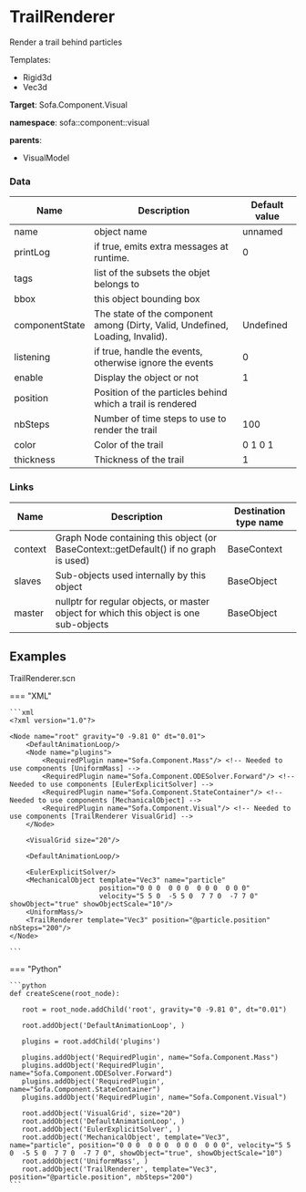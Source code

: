 <!-- generate_doc -->
# TrailRenderer

Render a trail behind particles


Templates:

- Rigid3d
- Vec3d

__Target__: Sofa.Component.Visual

__namespace__: sofa::component::visual

__parents__:

- VisualModel

### Data

<table>
    <thead>
        <tr>
            <th>Name</th>
            <th>Description</th>
            <th>Default value</th>
        </tr>
    </thead>
    <tbody>
	<tr>
		<td>name</td>
		<td>
object name
		</td>
		<td>unnamed</td>
	</tr>
	<tr>
		<td>printLog</td>
		<td>
if true, emits extra messages at runtime.
		</td>
		<td>0</td>
	</tr>
	<tr>
		<td>tags</td>
		<td>
list of the subsets the objet belongs to
		</td>
		<td></td>
	</tr>
	<tr>
		<td>bbox</td>
		<td>
this object bounding box
		</td>
		<td></td>
	</tr>
	<tr>
		<td>componentState</td>
		<td>
The state of the component among (Dirty, Valid, Undefined, Loading, Invalid).
		</td>
		<td>Undefined</td>
	</tr>
	<tr>
		<td>listening</td>
		<td>
if true, handle the events, otherwise ignore the events
		</td>
		<td>0</td>
	</tr>
	<tr>
		<td>enable</td>
		<td>
Display the object or not
		</td>
		<td>1</td>
	</tr>
	<tr>
		<td>position</td>
		<td>
Position of the particles behind which a trail is rendered
		</td>
		<td></td>
	</tr>
	<tr>
		<td>nbSteps</td>
		<td>
Number of time steps to use to render the trail
		</td>
		<td>100</td>
	</tr>
	<tr>
		<td>color</td>
		<td>
Color of the trail
		</td>
		<td>0 1 0 1</td>
	</tr>
	<tr>
		<td>thickness</td>
		<td>
Thickness of the trail
		</td>
		<td>1</td>
	</tr>

</tbody>
</table>

### Links


| Name | Description | Destination type name |
| ---- | ----------- | --------------------- |
|context|Graph Node containing this object (or BaseContext::getDefault() if no graph is used)|BaseContext|
|slaves|Sub-objects used internally by this object|BaseObject|
|master|nullptr for regular objects, or master object for which this object is one sub-objects|BaseObject|

## Examples 

TrailRenderer.scn

=== "XML"

    ```xml
    <?xml version="1.0"?>
    
    <Node name="root" gravity="0 -9.81 0" dt="0.01">
        <DefaultAnimationLoop/>
        <Node name="plugins">
            <RequiredPlugin name="Sofa.Component.Mass"/> <!-- Needed to use components [UniformMass] -->
            <RequiredPlugin name="Sofa.Component.ODESolver.Forward"/> <!-- Needed to use components [EulerExplicitSolver] -->
            <RequiredPlugin name="Sofa.Component.StateContainer"/> <!-- Needed to use components [MechanicalObject] -->
            <RequiredPlugin name="Sofa.Component.Visual"/> <!-- Needed to use components [TrailRenderer VisualGrid] -->
        </Node>
    
        <VisualGrid size="20"/>
    
        <DefaultAnimationLoop/>
    
        <EulerExplicitSolver/>
        <MechanicalObject template="Vec3" name="particle"
                          position="0 0 0  0 0 0  0 0 0  0 0 0"
                          velocity="5 5 0  -5 5 0  7 7 0  -7 7 0" showObject="true" showObjectScale="10"/>
        <UniformMass/>
        <TrailRenderer template="Vec3" position="@particle.position" nbSteps="200"/>
    </Node>

    ```

=== "Python"

    ```python
    def createScene(root_node):

       root = root_node.addChild('root', gravity="0 -9.81 0", dt="0.01")

       root.addObject('DefaultAnimationLoop', )

       plugins = root.addChild('plugins')

       plugins.addObject('RequiredPlugin', name="Sofa.Component.Mass")
       plugins.addObject('RequiredPlugin', name="Sofa.Component.ODESolver.Forward")
       plugins.addObject('RequiredPlugin', name="Sofa.Component.StateContainer")
       plugins.addObject('RequiredPlugin', name="Sofa.Component.Visual")

       root.addObject('VisualGrid', size="20")
       root.addObject('DefaultAnimationLoop', )
       root.addObject('EulerExplicitSolver', )
       root.addObject('MechanicalObject', template="Vec3", name="particle", position="0 0 0  0 0 0  0 0 0  0 0 0", velocity="5 5 0  -5 5 0  7 7 0  -7 7 0", showObject="true", showObjectScale="10")
       root.addObject('UniformMass', )
       root.addObject('TrailRenderer', template="Vec3", position="@particle.position", nbSteps="200")
    ```

